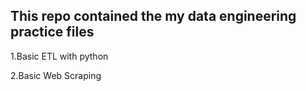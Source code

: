 ## This repo contained the my data engineering practice files
1.Basic ETL with python

2.Basic Web Scraping
